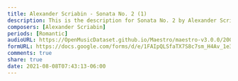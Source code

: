 ```yaml
---
title: Alexander Scriabin - Sonata No. 2 (1)
description: This is the description for Sonata No. 2 by Alexander Scriabin
composers: [Alexander Scriabin]
periods: [Romantic]
audioURL: https://OpenMusicDataset.github.io/Maestro/maestro-v3.0.0/2006/MIDI-Unprocessed_12_R1_2006_01-08_ORIG_MID--AUDIO_12_R1_2006_02_Track02_wav.midi
formURL: https://docs.google.com/forms/d/e/1FAIpQLSfaTX7S8c7sm_H4Av_1e3BaHxV-OIhSBCC5TMi6SDBc6FvxwQ/viewform
comments: true
share: true
date: 2021-08-08T07:43:13-06:00
---
```

